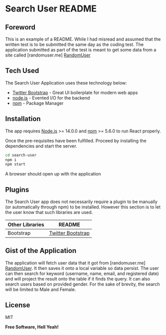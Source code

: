 # Search User README

## Foreword
This is an example of a README. While I had misread and assumed that the written test is to be submitted the same day as the coding test. The application submitted as part of the test is meant to get some data from a site called [randomuser.me] [RandomUser]

## Tech Used

The Search User Application uses these technology below:

- [Twitter Bootstrap] - Great UI boilerplate for modern web apps
- [node.js] - Evented I/O for the backend
- [npm] - Package Manager

## Installation

The app requires [Node.js](https://nodejs.org/) >= 14.0.0 and [npm](npm) >= 5.6.0 to run React properly.

Once the pre-requisites have been fulfilled. Proceed by installing the dependencies and start the server.

```sh
cd search-user
npm i
npm start
```
A browser should open up with the application

## Plugins

The Search User app does not necessarily require a plugin to be manually (or automatically through npm) to be installed. However this section is to let the user know that such libraries are used.

| Other Libraries | README |
| ------ | ------ |
| Bootstrap | [Twitter Bootstrap] |

## Gist of the Application

The application will fetch user data that it got from [randomuser.me] [RandomUser]. It then saves it onto a local variable so data persist. The user can then search for keyword (username, name, email, and registered date) and will project the result onto the table if it finds the query.
It can also search users based on provided gender. For the sake of brevity, the search will be limited to Male and Female.

## License

MIT

**Free Software, Hell Yeah!**

[//]: # (These are reference links used in the body of this note and get stripped out when the markdown processor does its job. There is no need to format nicely because it shouldn't be seen.)

   [node.js]: <http://nodejs.org>
   [Twitter Bootstrap]: <http://twitter.github.com/bootstrap/>
   [RandomUser]: https://randomuser.me/
   [npm]: https://www.npmjs.com/

